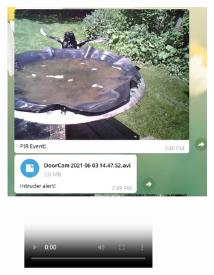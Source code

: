 
<img src="./magpie.jpg">

<figure class="video_container">
  <video controls="true" allowfullscreen="true" poster="./magpie.jpg">
    <source src="./DoorCam 2021-06-03 14.47.52.avi" type="video/avi">
  </video>
</figure>
